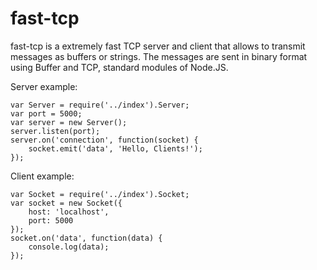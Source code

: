 fast-tcp
===

fast-tcp is a extremely fast TCP server and client that allows to transmit messages as buffers or strings. The messages are sent in binary format using Buffer and TCP, standard modules of Node.JS.

Server example:
```
var Server = require('../index').Server;
var port = 5000;
var server = new Server();
server.listen(port);
server.on('connection', function(socket) {
	socket.emit('data', 'Hello, Clients!');
});
```

Client example:
```
var Socket = require('../index').Socket;
var socket = new Socket({
	host: 'localhost',
	port: 5000
});
socket.on('data', function(data) {
	console.log(data);
});
```